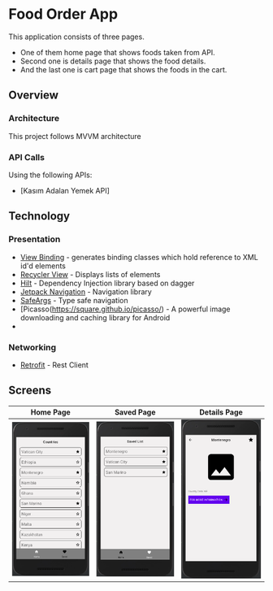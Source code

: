 # Food Order App
This application consists of three pages. 
- One of them home page that shows foods taken from API. 
- Second one is details page that shows the food details. 
- And the last one is cart page that shows the foods in the cart.


## Overview
### Architecture
This project follows MVVM architecture

### API Calls
Using the following APIs:
- [Kasım Adalan Yemek API]


## Technology
### Presentation
- [View Binding](https://developer.android.com/topic/libraries/view-binding) - generates binding classes which hold reference to XML id'd elements
- [Recycler View](https://developer.android.com/reference/kotlin/androidx/recyclerview/widget/RecyclerView) - Displays lists of elements
- [Hilt](https://dagger.dev/hilt/) - Dependency Injection library based on dagger
- [Jetpack Navigation](https://developer.android.com/guide/navigation/navigation-getting-started) - Navigation library
- [SafeArgs](https://developer.android.com/guide/navigation/navigation-getting-started#ensure_type-safety_by_using_safe_args) - Type safe navigation
- [Picasso(https://square.github.io/picasso/) - A powerful image downloading and caching library for Android
- 
### Networking
- [Retrofit](https://square.github.io/retrofit/) - Rest Client

## Screens
Home Page             |  Saved Page |  Details Page
:-------------------------:|:-------------------------:|:-------------------------:
![](https://github.com/busrakizilaslan/Countries/blob/master/screenshots/home.png)|![](https://github.com/busrakizilaslan/Countries/blob/master/screenshots/saved.png)|![](https://github.com/busrakizilaslan/Countries/blob/master/screenshots/details.png)
